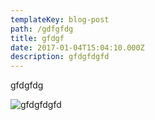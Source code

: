 ```yaml
---
templateKey: blog-post
path: /gdfgfdg
title: gfdgf
date: 2017-01-04T15:04:10.000Z
description: gfdgfdgfd
---
```

gfdgfdg

![gfdgfdgfd](/img/chemex.jpg)
